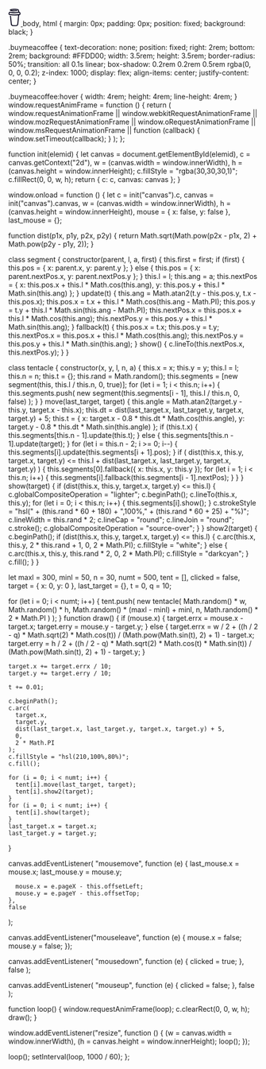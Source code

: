 <canvas id="canvas"></canvas>

<a href="https://www.buymeacoffee.com/brusespinal" class="buymeacoffee" target="_blank" rel="noopener noreferrer">
  <svg width="25" height="35" viewBox="0 0 884 1279" fill="none">
    <path d="m791 298-1-1-2-1 3 2Zm13 91h-1 1Zm-13-92v1-1Zm0 1v-1 1Zm3 2-2-2h-1l3 2Zm-364 886-3 2h1l2-2Zm211-41v3-3Zm-22 41-3 2h1l2-2Zm-338 10-3-1 3 1Zm-33-32-1-4 1 4Z" fill="#0D0C22"></path>
    <path class="y-path" d="M473 591c-46 20-98 42-166 42-28 0-56-4-84-12l47 480a80 80 0 0 0 80 74l88 3 96-3a80 80 0 0 0 79-74l50-530c-22-8-44-13-70-13-44 0-79 15-120 33Z" fill="#FFF"></path>
    <path d="M79 386v1h1l-1-1Z" fill="#0D0C22"></path>
    <path d="m880 342-7-36c-7-31-21-62-54-73-10-4-22-5-30-13s-11-19-12-30l-11-61c-3-17-5-37-13-52-10-22-32-34-53-42-11-5-22-8-33-11C613 10 557 5 503 2c-66-4-132-2-198 3-48 5-100 10-146 27-17 6-35 14-47 27a51 51 0 0 0-10 61c8 14 22 24 37 31 19 8 39 15 60 19a1334 1334 0 0 0 417 7c19-3 31-27 25-44-6-21-24-28-44-25l-9 1h-2a1234 1234 0 0 1-313 1l-6-1h-1l-6-1a665 665 0 0 1-42-9 6 6 0 0 1 3-9 626 626 0 0 1 45-8l21-2a1336 1336 0 0 1 290 1l7 1h5l43 8c21 5 47 6 57 29 3 7 4 15 6 23l2 10a153589 153589 0 0 0 15 74 13 13 0 0 1-11 10l-3 1h-3a1670 1670 0 0 1-253 16 1976 1976 0 0 1-250-16l-7-1-15-3-52-8c-21-4-41-2-60 8-16 9-28 22-36 38-8 17-11 35-14 53-4 18-10 38-8 56 5 40 33 73 74 80a2072 2072 0 0 0 604 20 26 26 0 0 1 28 29l-3 37a15200479 15200479 0 0 1-55 528c-2 22-2 44-6 66-7 34-30 54-63 62-31 7-62 11-94 11l-105-1c-37 0-82-3-111-31-26-24-29-63-32-96l-14-131-25-242-17-157-1-8c-2-19-15-37-36-36-18 0-38 16-36 36l12 116 25 241 22 205 4 40c8 71 62 110 130 121 40 6 80 8 120 8 52 1 104 3 155-6 75-14 131-64 139-142a758975 758975 0 0 0 30-290l25-243 11-111a26 26 0 0 1 21-22c21-5 42-12 57-28 24-26 29-60 21-94ZM72 366v4-4Zm3 16 1 1-2-1h1Zm2 3c0 1 1 2 0 0Zm4 3Zm720-5c-8 7-20 11-31 12a2172 2172 0 0 1-667-2c-9-1-19-3-25-9-12-13-6-38-3-53 3-14 8-33 25-35 26-3 56 8 81 12a1787 1787 0 0 0 562-7c22-4 45-11 58 11 9 15 10 35 9 52-1 7-4 14-9 19Z" fill="#0D0C22"></path>
  </svg>
</a>
body,
html {
  margin: 0px;
  padding: 0px;
  position: fixed;
  background: black;
}


.buymeacoffee {
  text-decoration: none;
  position: fixed;
  right: 2rem;
  bottom: 2rem;
  background: #FFDD00;
  width: 3.5rem;
  height: 3.5rem;
  border-radius: 50%;
  transition: all 0.1s linear;
  box-shadow: 0.2rem 0.2rem 0.5rem rgba(0, 0, 0, 0.2);
  z-index: 1000;
  display: flex;
  align-items: center;
  justify-content: center;
}

.buymeacoffee:hover {
  width: 4rem;
  height: 4rem;
  line-height: 4rem;
}
window.requestAnimFrame = function () {
  return (
    window.requestAnimationFrame ||
    window.webkitRequestAnimationFrame ||
    window.mozRequestAnimationFrame ||
    window.oRequestAnimationFrame ||
    window.msRequestAnimationFrame ||
    function (callback) {
      window.setTimeout(callback);
    }
  );
};

function init(elemid) {
  let canvas = document.getElementById(elemid),
    c = canvas.getContext("2d"),
    w = (canvas.width = window.innerWidth),
    h = (canvas.height = window.innerHeight);
  c.fillStyle = "rgba(30,30,30,1)";
  c.fillRect(0, 0, w, h);
  return { c: c, canvas: canvas };
}

window.onload = function () {
  let c = init("canvas").c,
    canvas = init("canvas").canvas,
    w = (canvas.width = window.innerWidth),
    h = (canvas.height = window.innerHeight),
    mouse = { x: false, y: false },
    last_mouse = {};

  function dist(p1x, p1y, p2x, p2y) {
    return Math.sqrt(Math.pow(p2x - p1x, 2) + Math.pow(p2y - p1y, 2));
  }

  class segment {
    constructor(parent, l, a, first) {
      this.first = first;
      if (first) {
        this.pos = {
          x: parent.x,
          y: parent.y
        };
      } else {
        this.pos = {
          x: parent.nextPos.x,
          y: parent.nextPos.y
        };
      }
      this.l = l;
      this.ang = a;
      this.nextPos = {
        x: this.pos.x + this.l * Math.cos(this.ang),
        y: this.pos.y + this.l * Math.sin(this.ang)
      };
    }
    update(t) {
      this.ang = Math.atan2(t.y - this.pos.y, t.x - this.pos.x);
      this.pos.x = t.x + this.l * Math.cos(this.ang - Math.PI);
      this.pos.y = t.y + this.l * Math.sin(this.ang - Math.PI);
      this.nextPos.x = this.pos.x + this.l * Math.cos(this.ang);
      this.nextPos.y = this.pos.y + this.l * Math.sin(this.ang);
    }
    fallback(t) {
      this.pos.x = t.x;
      this.pos.y = t.y;
      this.nextPos.x = this.pos.x + this.l * Math.cos(this.ang);
      this.nextPos.y = this.pos.y + this.l * Math.sin(this.ang);
    }
    show() {
      c.lineTo(this.nextPos.x, this.nextPos.y);
    }
  }

  class tentacle {
    constructor(x, y, l, n, a) {
      this.x = x;
      this.y = y;
      this.l = l;
      this.n = n;
      this.t = {};
      this.rand = Math.random();
      this.segments = [new segment(this, this.l / this.n, 0, true)];
      for (let i = 1; i < this.n; i++) {
        this.segments.push(
          new segment(this.segments[i - 1], this.l / this.n, 0, false)
        );
      }
    }
    move(last_target, target) {
      this.angle = Math.atan2(target.y - this.y, target.x - this.x);
      this.dt = dist(last_target.x, last_target.y, target.x, target.y) + 5;
      this.t = {
        x: target.x - 0.8 * this.dt * Math.cos(this.angle),
        y: target.y - 0.8 * this.dt * Math.sin(this.angle)
      };
      if (this.t.x) {
        this.segments[this.n - 1].update(this.t);
      } else {
        this.segments[this.n - 1].update(target);
      }
      for (let i = this.n - 2; i >= 0; i--) {
        this.segments[i].update(this.segments[i + 1].pos);
      }
      if (
        dist(this.x, this.y, target.x, target.y) <=
        this.l + dist(last_target.x, last_target.y, target.x, target.y)
      ) {
        this.segments[0].fallback({ x: this.x, y: this.y });
        for (let i = 1; i < this.n; i++) {
          this.segments[i].fallback(this.segments[i - 1].nextPos);
        }
      }
    }
    show(target) {
      if (dist(this.x, this.y, target.x, target.y) <= this.l) {
        c.globalCompositeOperation = "lighter";
        c.beginPath();
        c.lineTo(this.x, this.y);
        for (let i = 0; i < this.n; i++) {
          this.segments[i].show();
        }
        c.strokeStyle =
          "hsl(" +
          (this.rand * 60 + 180) +
          ",100%," +
          (this.rand * 60 + 25) +
          "%)";
        c.lineWidth = this.rand * 2;
        c.lineCap = "round";
        c.lineJoin = "round";
        c.stroke();
        c.globalCompositeOperation = "source-over";
      }
    }
    show2(target) {
      c.beginPath();
      if (dist(this.x, this.y, target.x, target.y) <= this.l) {
        c.arc(this.x, this.y, 2 * this.rand + 1, 0, 2 * Math.PI);
        c.fillStyle = "white";
      } else {
        c.arc(this.x, this.y, this.rand * 2, 0, 2 * Math.PI);
        c.fillStyle = "darkcyan";
      }
      c.fill();
    }
  }

  let maxl = 300,
    minl = 50,
    n = 30,
    numt = 500,
    tent = [],
    clicked = false,
    target = { x: 0, y: 0 },
    last_target = {},
    t = 0,
    q = 10;

  for (let i = 0; i < numt; i++) {
    tent.push(
      new tentacle(
        Math.random() * w,
        Math.random() * h,
        Math.random() * (maxl - minl) + minl,
        n,
        Math.random() * 2 * Math.PI
      )
    );
  }
  function draw() {
    if (mouse.x) {
      target.errx = mouse.x - target.x;
      target.erry = mouse.y - target.y;
    } else {
      target.errx =
        w / 2 +
        ((h / 2 - q) * Math.sqrt(2) * Math.cos(t)) /
          (Math.pow(Math.sin(t), 2) + 1) -
        target.x;
      target.erry =
        h / 2 +
        ((h / 2 - q) * Math.sqrt(2) * Math.cos(t) * Math.sin(t)) /
          (Math.pow(Math.sin(t), 2) + 1) -
        target.y;
    }

    target.x += target.errx / 10;
    target.y += target.erry / 10;

    t += 0.01;

    c.beginPath();
    c.arc(
      target.x,
      target.y,
      dist(last_target.x, last_target.y, target.x, target.y) + 5,
      0,
      2 * Math.PI
    );
    c.fillStyle = "hsl(210,100%,80%)";
    c.fill();

    for (i = 0; i < numt; i++) {
      tent[i].move(last_target, target);
      tent[i].show2(target);
    }
    for (i = 0; i < numt; i++) {
      tent[i].show(target);
    }
    last_target.x = target.x;
    last_target.y = target.y;
  }

  canvas.addEventListener(
    "mousemove",
    function (e) {
      last_mouse.x = mouse.x;
      last_mouse.y = mouse.y;

      mouse.x = e.pageX - this.offsetLeft;
      mouse.y = e.pageY - this.offsetTop;
    },
    false
  );

  canvas.addEventListener("mouseleave", function (e) {
    mouse.x = false;
    mouse.y = false;
  });

  canvas.addEventListener(
    "mousedown",
    function (e) {
      clicked = true;
    },
    false
  );

  canvas.addEventListener(
    "mouseup",
    function (e) {
      clicked = false;
    },
    false
  );

  function loop() {
    window.requestAnimFrame(loop);
    c.clearRect(0, 0, w, h);
    draw();
  }

  window.addEventListener("resize", function () {
    (w = canvas.width = window.innerWidth),
      (h = canvas.height = window.innerHeight);
    loop();
  });

  loop();
  setInterval(loop, 1000 / 60);
};
